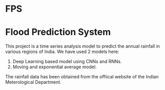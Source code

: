 # FPS
# Flood Prediction System
This project is a time series analysis model to predict the annual rainfall in various regions of India. We have used 2 models here:

1. Deep Learning based model using CNNs and RNNs.
2. Moving and exponential average model.

The rainfall data has been obtained from the offiical website of the Indian Meterological Department.
